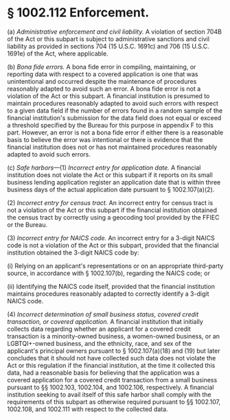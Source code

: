 # § 1002.112   Enforcement.

(a) *Administrative enforcement and civil liability.* A violation of section 704B of the Act or this subpart is subject to administrative sanctions and civil liability as provided in sections 704 (15 U.S.C. 1691c) and 706 (15 U.S.C. 1691e) of the Act, where applicable.


(b) *Bona fide errors.* A bona fide error in compiling, maintaining, or reporting data with respect to a covered application is one that was unintentional and occurred despite the maintenance of procedures reasonably adapted to avoid such an error. A bona fide error is not a violation of the Act or this subpart. A financial institution is presumed to maintain procedures reasonably adapted to avoid such errors with respect to a given data field if the number of errors found in a random sample of the financial institution's submission for the data field does not equal or exceed a threshold specified by the Bureau for this purpose in appendix F to this part. However, an error is not a bona fide error if either there is a reasonable basis to believe the error was intentional or there is evidence that the financial institution does not or has not maintained procedures reasonably adapted to avoid such errors.


(c) *Safe harbors*—(1) *Incorrect entry for application date.* A financial institution does not violate the Act or this subpart if it reports on its small business lending application register an application date that is within three business days of the actual application date pursuant to § 1002.107(a)(2).


(2) *Incorrect entry for census tract.* An incorrect entry for census tract is not a violation of the Act or this subpart if the financial institution obtained the census tract by correctly using a geocoding tool provided by the FFIEC or the Bureau.


(3) *Incorrect entry for NAICS code.* An incorrect entry for a 3-digit NAICS code is not a violation of the Act or this subpart, provided that the financial institution obtained the 3-digit NAICS code by:


(i) Relying on an applicant's representations or on an appropriate third-party source, in accordance with § 1002.107(b), regarding the NAICS code; or


(ii) Identifying the NAICS code itself, provided that the financial institution maintains procedures reasonably adapted to correctly identify a 3-digit NAICS code.


(4) *Incorrect determination of small business status, covered credit transaction, or covered application.* A financial institution that initially collects data regarding whether an applicant for a covered credit transaction is a minority-owned business, a women-owned business, or an LGBTQI+-owned business, and the ethnicity, race, and sex of the applicant's principal owners pursuant to § 1002.107(a)(18) and (19) but later concludes that it should not have collected such data does not violate the Act or this regulation if the financial institution, at the time it collected this data, had a reasonable basis for believing that the application was a covered application for a covered credit transaction from a small business pursuant to §§ 1002.103, 1002.104, and 1002.106, respectively. A financial institution seeking to avail itself of this safe harbor shall comply with the requirements of this subpart as otherwise required pursuant to §§ 1002.107, 1002.108, and 1002.111 with respect to the collected data.






